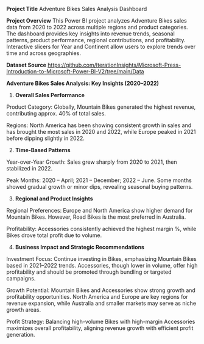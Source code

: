 **Project Title**
Adventure Bikes Sales Analysis Dashboard

**Project Overview**
This Power BI project analyzes Adventure Bikes sales data from 2020 to 2022 across multiple regions and product categories. The dashboard provides key insights into revenue trends, seasonal patterns, product performance, regional contributions, and profitability. Interactive slicers for Year and Continent allow users to explore trends over time and across geographies.

**Dataset Source**
https://github.com/IterationInsights/Microsoft-Press-Introduction-to-Microsoft-Power-BI-V2/tree/main/Data

**Adventure Bikes Sales Analysis: Key Insights (2020–2022)**
1. **Overall Sales Performance**

Product Category: Globally, Mountain Bikes generated the highest revenue, contributing approx. 40% of total sales.  

Regions: North America has been showing consistent growth in sales and has brought the most sales in 2020 and 2022, while Europe peaked in 2021 before dipping slightly in 2022.

2. **Time-Based Patterns**

Year-over-Year Growth: Sales grew sharply from 2020 to 2021, then stabilized in 2022.

Peak Months: 2020 – April; 2021 – December; 2022 – June. Some months showed gradual growth or minor dips, revealing seasonal buying patterns.

3. **Regional and Product Insights**

Regional Preferences: Europe and North America show higher demand for Mountain Bikes. However, Road Bikes is the most preferred in Australia.

Profitability: Accessories consistently achieved the highest margin %, while Bikes drove total profit due to volume.

4. **Business Impact and Strategic Recommendations**

Investment Focus: Continue investing in Bikes, emphasizing Mountain Bikes based in 2021–2022 trends. Accessories, though lower in volume, offer high profitability and should be promoted through bundling or targeted campaigns.

Growth Potential: Mountain Bikes and Accessories show strong growth and profitability opportunities. North America and Europe are key regions for revenue expansion, while Australia and smaller markets may serve as niche growth areas.

Profit Strategy: Balancing high-volume Bikes with high-margin Accessories maximizes overall profitability, aligning revenue growth with efficient profit generation.
